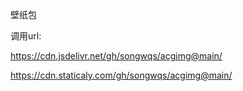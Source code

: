 壁纸包

调用url:  

https://cdn.jsdelivr.net/gh/songwqs/acgimg@main/

https://cdn.staticaly.com/gh/songwqs/acgimg@main/

